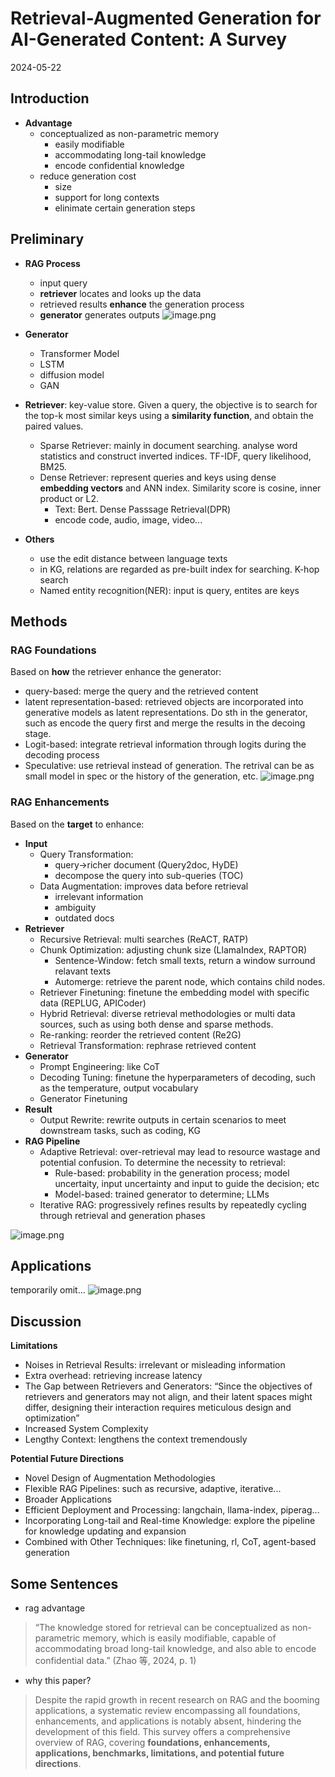 # Retrieval-Augmented Generation for AI-Generated Content: A Survey
2024-05-22
## Introduction
- **Advantage**
	- conceptualized as non-parametric memory
		- easily modifiable
		- accommodating long-tail knowledge
		- encode confidential knowledge
	- reduce generation cost
		- size
		- support for long contexts
		- elinimate certain generation steps 

## Preliminary
- **RAG Process**
	- input query
	- **retriever** locates and looks up the data
	- retrieved results  **enhance** the generation process
	- **generator** generates outputs
![image.png](https://s2.loli.net/2024/05/23/H5N6dvwjxeFROJ8.png)

- **Generator**
	- Transformer Model
	- LSTM
	- diffusion model
	- GAN
- **Retriever**: key-value store. Given a query, the objective is to search for the top-k most similar keys using a **similarity function**, and obtain the paired values.
	- Sparse Retriever: mainly in document searching. analyse word statistics and construct inverted indices. TF-IDF, query likelihood, BM25.
	- Dense Retriever: represent queries and keys using dense **embedding vectors** and ANN index. Similarity score is cosine, inner product or L2.
		- Text: Bert. Dense Passsage Retrieval(DPR)
		- encode code, audio, image, video...
- **Others**
	- use the edit distance between language texts
	- in KG, relations are regarded as pre-built index for searching. K-hop search
	- Named entity recognition(NER): input is query, entites are keys


## Methods
### RAG Foundations
Based on **how** the retriever enhance the generator:
- query-based: merge the query and the retrieved content
- latent representation-based: retrieved objects are incorporated into generative models as latent representations. Do sth in the generator, such as encode the query first and merge the results in the decoing stage.
- Logit-based: integrate retrieval information through logits during the decoding process
- Speculative: use retrieval instead of generation. The retrival can be as small model in spec or the history of the generation, etc. 
![image.png](https://s2.loli.net/2024/05/23/63gDUbQFGeThMHL.png)

### RAG Enhancements
Based on the **target** to enhance:
- **Input**
	- Query Transformation:
		- query->richer document (Query2doc, HyDE)
		- decompose the query into sub-queries (TOC)
	- Data Augmentation: improves data before retrieval 
		- irrelevant information
		- ambiguity
		- outdated docs
- **Retriever**
	- Recursive Retrieval: multi searches (ReACT, RATP)
	- Chunk Optimization: adjusting chunk size (LlamaIndex, RAPTOR)
		- Sentence-Window: fetch small texts, return a window surround relavant texts
		- Automerge: retrieve the parent node, which contains child nodes. 
	- Retriever Finetuning: finetune the embedding model with specific data (REPLUG, APICoder)
	- Hybrid Retrieval: diverse retrieval methodologies or multi data sources, such as using both dense and sparse methods.
	- Re-ranking: reorder the retrieved content (Re2G)
	- Retrieval Transformation: rephrase retrieved content
- **Generator**
	- Prompt Engineering: like CoT
	- Decoding Tuning: finetune the hyperparameters of decoding, such as the temperature, output vocabulary
	- Generator Finetuning
- **Result**
	- Output Rewrite: rewrite outputs in certain scenarios to meet downstream tasks, such as coding, KG
- **RAG Pipeline**
	- Adaptive Retrieval: over-retrieval may lead to resource wastage and potential confusion. To determine the necessity to retrieval:
		- Rule-based: probability in the generation process; model uncertaity, input uncertainty and input to guide the decision; etc
		- Model-based: trained generator to determine; LLMs
	- Iterative RAG: progressively refines results by repeatedly cycling through retrieval and generation phases

![image.png](https://s2.loli.net/2024/05/23/g5H7fr98N4I2JW6.png)

## Applications
temporarily omit...
![image.png](https://s2.loli.net/2024/05/23/VBxYaGbvnkld2Mf.png)

## Discussion
**Limitations**
- Noises in Retrieval Results: irrelevant or misleading information
- Extra overhead: retrieving increase latency
- The Gap between Retrievers and Generators: “Since the objectives of retrievers and generators may not align, and their latent spaces might differ, designing their interaction requires meticulous design and optimization”
- Increased System Complexity
- Lengthy Context: lengthens the context tremendously

**Potential Future Directions**
- Novel Design of Augmentation Methodologies
- Flexible RAG Pipelines: such as recursive, adaptive, iterative... 
- Broader Applications
- Efficient Deployment and Processing: langchain, llama-index, piperag...
- Incorporating Long-tail and Real-time Knowledge: explore the pipeline for knowledge updating and expansion
- Combined with Other Techniques: like finetuning, rl, CoT, agent-based generation

## Some Sentences
- rag advantage
> “The knowledge stored for retrieval can be conceptualized as non-parametric memory, which is easily modifiable, capable of accommodating broad long-tail knowledge, and also able to encode confidential data.” (Zhao 等, 2024, p. 1)

- why this paper?
> Despite the rapid growth in recent research on RAG and the booming applications, a systematic review encompassing all foundations, enhancements, and applications is notably absent, hindering the development of this field.
> This survey offers a comprehensive overview of RAG, covering **foundations, enhancements, applications, benchmarks, limitations, and potential future directions**.